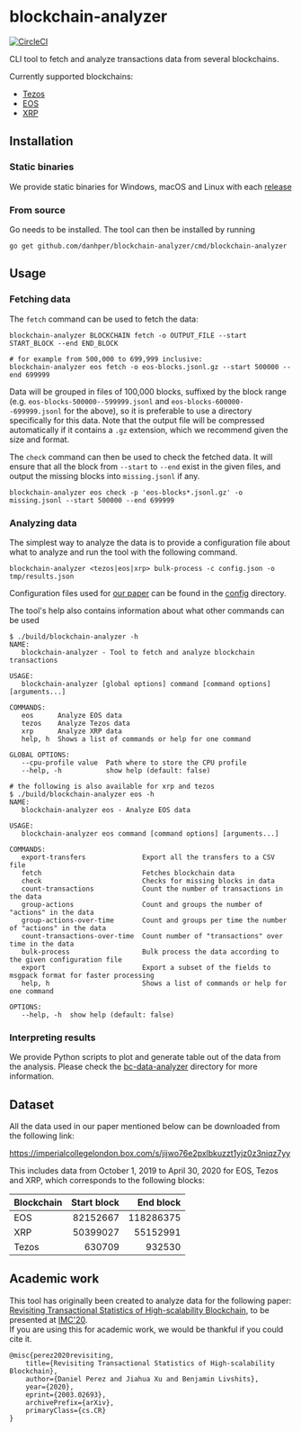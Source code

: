 # blockchain-analyzer

[![CircleCI](https://circleci.com/gh/danhper/blockchain-analyzer.svg?style=svg)](https://circleci.com/gh/danhper/blockchain-analyzer)

CLI tool to fetch and analyze transactions data from several blockchains.

Currently supported blockchains:

- [Tezos](https://tezos.com/)
- [EOS](https://eos.io/)
- [XRP](https://ripple.com/xrp/)

## Installation

### Static binaries

We provide static binaries for Windows, macOS and Linux with each [release](https://github.com/danhper/blockchain-analyzer/releases)

### From source

Go needs to be installed. The tool can then be installed by running

```
go get github.com/danhper/blockchain-analyzer/cmd/blockchain-analyzer
```

## Usage

### Fetching data

The `fetch` command can be used to fetch the data:

```
blockchain-analyzer BLOCKCHAIN fetch -o OUTPUT_FILE --start START_BLOCK --end END_BLOCK

# for example from 500,000 to 699,999 inclusive:
blockchain-analyzer eos fetch -o eos-blocks.jsonl.gz --start 500000 --end 699999
```

Data will be grouped in files of 100,000 blocks, suffixed by the block range (e.g. `eos-blocks-500000--599999.jsonl` and `eos-blocks-600000--699999.jsonl` for the above), so it is preferable to use a directory specifically for this data.
Note that the output file will be compressed automatically if it contains a `.gz` extension, which we recommend given the size and format.

The `check` command can then be used to check the fetched data. It will ensure that all the block from `--start` to `--end` exist in the given files, and output the missing blocks into `missing.jsonl` if any.

```
blockchain-analyzer eos check -p 'eos-blocks*.jsonl.gz' -o missing.jsonl --start 500000 --end 699999
```

### Analyzing data

The simplest way to analyze the data is to provide a configuration file about what to analyze and run the tool with the following command.

```
blockchain-analyzer <tezos|eos|xrp> bulk-process -c config.json -o tmp/results.json
```

Configuration files used for [our paper](https://arxiv.org/abs/2003.02693) can be found in the [config](./config) directory.

The tool's help also contains information about what other commands can be used

```plain
$ ./build/blockchain-analyzer -h
NAME:
   blockchain-analyzer - Tool to fetch and analyze blockchain transactions

USAGE:
   blockchain-analyzer [global options] command [command options] [arguments...]

COMMANDS:
   eos      Analyze EOS data
   tezos    Analyze Tezos data
   xrp      Analyze XRP data
   help, h  Shows a list of commands or help for one command

GLOBAL OPTIONS:
   --cpu-profile value  Path where to store the CPU profile
   --help, -h           show help (default: false)

# the following is also available for xrp and tezos
$ ./build/blockchain-analyzer eos -h
NAME:
   blockchain-analyzer eos - Analyze EOS data

USAGE:
   blockchain-analyzer eos command [command options] [arguments...]

COMMANDS:
   export-transfers              Export all the transfers to a CSV file
   fetch                         Fetches blockchain data
   check                         Checks for missing blocks in data
   count-transactions            Count the number of transactions in the data
   group-actions                 Count and groups the number of "actions" in the data
   group-actions-over-time       Count and groups per time the number of "actions" in the data
   count-transactions-over-time  Count number of "transactions" over time in the data
   bulk-process                  Bulk process the data according to the given configuration file
   export                        Export a subset of the fields to msgpack format for faster processing
   help, h                       Shows a list of commands or help for one command

OPTIONS:
   --help, -h  show help (default: false)
```

### Interpreting results

We provide Python scripts to plot and generate table out of the data from the analysis.
Please check the [bc-data-analyzer](./bc-data-analyzer) directory for more information.

## Dataset

All the data used in our paper mentioned below can be downloaded from the following link:

https://imperialcollegelondon.box.com/s/jijwo76e2pxlbkuzzt1yjz0z3niqz7yy

This includes data from October 1, 2019 to April 30, 2020 for EOS, Tezos and XRP, which corresponds to the following blocks:

| Blockchain | Start block | End block |
| ---------- | ----------: | --------: |
| EOS        |    82152667 | 118286375 |
| XRP        |    50399027 |  55152991 |
| Tezos      |      630709 |    932530 |

## Academic work

This tool has originally been created to analyze data for the following paper: [Revisiting Transactional Statistics of High-scalability Blockchain](https://arxiv.org/abs/2003.02693), to be presented at [IMC'20](https://conferences.sigcomm.org/imc/2020/accepted/).  
If you are using this for academic work, we would be thankful if you could cite it.

```
@misc{perez2020revisiting,
    title={Revisiting Transactional Statistics of High-scalability Blockchain},
    author={Daniel Perez and Jiahua Xu and Benjamin Livshits},
    year={2020},
    eprint={2003.02693},
    archivePrefix={arXiv},
    primaryClass={cs.CR}
}
```
